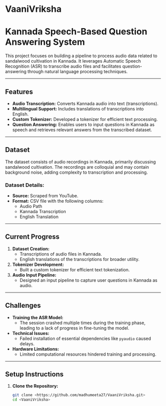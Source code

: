 # VaaniVriksha
# Kannada Speech-Based Question Answering System

This project focuses on building a pipeline to process audio data related to sandalwood cultivation in Kannada. It leverages Automatic Speech Recognition (ASR) to transcribe audio files and facilitates question-answering through natural language processing techniques.  

---

## Features
- **Audio Transcription:** Converts Kannada audio into text (transcriptions).
- **Multilingual Support:** Includes translations of transcriptions into English.
- **Custom Tokenizer:** Developed a tokenizer for efficient text processing.
- **Question Answering:** Enables users to input questions in Kannada as speech and retrieves relevant answers from the transcribed dataset.

---

## Dataset
The dataset consists of audio recordings in Kannada, primarily discussing sandalwood cultivation. The recordings are colloquial and may contain background noise, adding complexity to transcription and processing.

### Dataset Details:
- **Source:** Scraped from YouTube.
- **Format:** CSV file with the following columns:
  - Audio Path
  - Kannada Transcription
  - English Translation

---

## Current Progress
1. **Dataset Creation:** 
   - Transcriptions of audio files in Kannada.
   - English translations of the transcriptions for broader utility.
2. **Tokenizer Development:**
   - Built a custom tokenizer for efficient text tokenization.
3. **Audio Input Pipeline:** 
   - Designed an input pipeline to capture user questions in Kannada as audio.

---

## Challenges
- **Training the ASR Model:**
  - The session crashed multiple times during the training phase, leading to a lack of progress in fine-tuning the model.
- **Technical Issues:**
  - Failed installation of essential dependencies like `pyaudio` caused delays.
- **Hardware Limitations:**
  - Limited computational resources hindered training and processing.

---


## Setup Instructions
1. **Clone the Repository:**
   ```bash
   git clone <https://github.com/madhumeeta27/VaaniVriksha.git>
   cd <VaaniVriksha>

